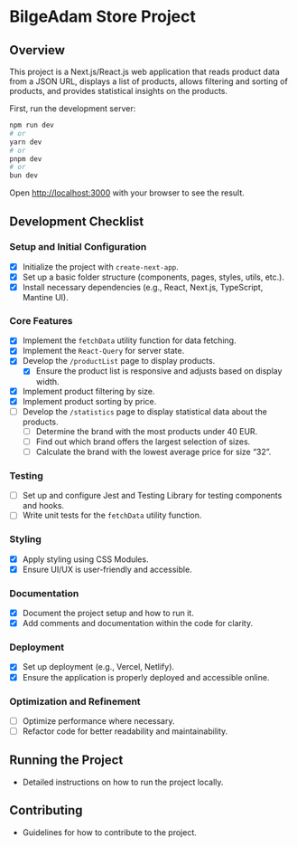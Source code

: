 # BilgeAdam Store Project

## Overview

This project is a Next.js/React.js web application that reads product data from a JSON URL, displays a list of products, allows filtering and sorting of products, and provides statistical insights on the products.

First, run the development server:

```bash
npm run dev
# or
yarn dev
# or
pnpm dev
# or
bun dev
```

Open [http://localhost:3000](http://localhost:3000) with your browser to see the result.

## Development Checklist

### Setup and Initial Configuration

- [x] Initialize the project with `create-next-app`.
- [x] Set up a basic folder structure (components, pages, styles, utils, etc.).
- [x] Install necessary dependencies (e.g., React, Next.js, TypeScript, Mantine UI).

### Core Features

- [x] Implement the `fetchData` utility function for data fetching.
- [x] Implement the `React-Query` for server state.
- [x] Develop the `/productList` page to display products.
  - [x] Ensure the product list is responsive and adjusts based on display width.
- [x] Implement product filtering by size.
- [x] Implement product sorting by price.
- [ ] Develop the `/statistics` page to display statistical data about the products.
  - [ ] Determine the brand with the most products under 40 EUR.
  - [ ] Find out which brand offers the largest selection of sizes.
  - [ ] Calculate the brand with the lowest average price for size “32”.

### Testing

- [ ] Set up and configure Jest and Testing Library for testing components and hooks.
- [ ] Write unit tests for the `fetchData` utility function.

### Styling

- [x] Apply styling using CSS Modules.
- [x] Ensure UI/UX is user-friendly and accessible.

### Documentation

- [x] Document the project setup and how to run it.
- [x] Add comments and documentation within the code for clarity.

### Deployment

- [x] Set up deployment (e.g., Vercel, Netlify).
- [x] Ensure the application is properly deployed and accessible online.

### Optimization and Refinement

- [ ] Optimize performance where necessary.
- [ ] Refactor code for better readability and maintainability.

## Running the Project

- Detailed instructions on how to run the project locally.

## Contributing

- Guidelines for how to contribute to the project.
